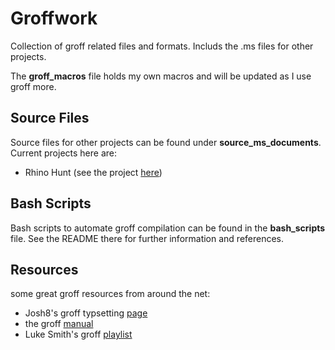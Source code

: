 # Groffwork
Collection of groff related files and formats. Includs the .ms files for other projects. 

The **groff_macros** file holds my own macros and will be updated as I use groff more.
## Source Files
Source files for other projects can be found under **source_ms_documents**. Current projects here are:
* Rhino Hunt (see the project [here](https://github.com/c-Shott/Fullstack/blob/main/forensics/rhino_writeup.pdf))

## Bash Scripts
Bash scripts to automate groff compilation can be found in the **bash_scripts** file. See the README there for further information and references.
## Resources
some great groff resources from around the net:
* Josh8's groff typsetting [page](https://josh8.com/blog/typesetting_with_groff.html)
* the groff [manual](https://www.gnu.org/software/groff/manual/html_node/index.html#SEC_Contents)
* Luke Smith's groff [playlist](https://www.youtube.com/playlist?list=PL-p5XmQHB_JRe2YeaMjPTKXSc5FqJZ_km)

